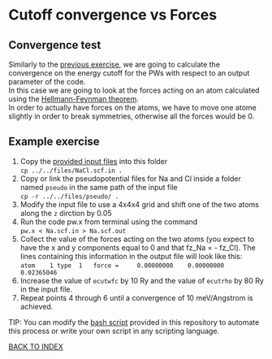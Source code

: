 # Cutoff convergence vs Forces

## Convergence test

Similarly to the [previous exercise](../a_ecut_vs_etot), we are going to calculate the convergence on the energy cutoff for the PWs with respect to an output parameter of the code.  
In this case we are going to look at the forces acting on an atom calculated using the [Hellmann-Feynman theorem](https://en.wikipedia.org/wiki/Hellmann%E2%80%93Feynman_theorem).  
In order to actually have forces on the atoms, we have to move one atome slightly in order to break symmetries, otherwise all the forces would be 0. 

## Example exercise

1. Copy the [provided input files](../../files/NaCl.scf.in) into this folder  
  ```cp ../../files/NaCl.scf.in .```
2. Copy or link the pseudopotential files for Na and Cl inside a folder named ```pseudo``` in the same path of the input file  
  ```cp -r ../../files/pseudo/ .```
3. Modify the input file to use a 4x4x4 grid and shift one of the two atoms along the ```z``` dirction by 0.05
4. Run the code pw.x from terminal using the command  
  ```pw.x < Na.scf.in > Na.scf.out```
5. Collect the value of the forces acting on the two atoms (you expect to have the x and y components equal to 0 and that fz_Na = - fz_Cl).
  The lines containing this information in the output file will look like this:  
  ```atom    1 type  1   force =     0.00000000    0.00000000    0.02365046```
6. Increase the value of ```ecutwfc``` by 10 Ry and the value of ```ecutrho``` by 80 Ry in the input file.
7. Repeat points 4 through 6 until a convergence of 10 meV/Angstrom is achieved.

TIP: You can modify the [bash script](../../files/script.sh) provided in this repository to automate this process or write your own script in any scripting language.

[BACK TO INDEX](../README.md)